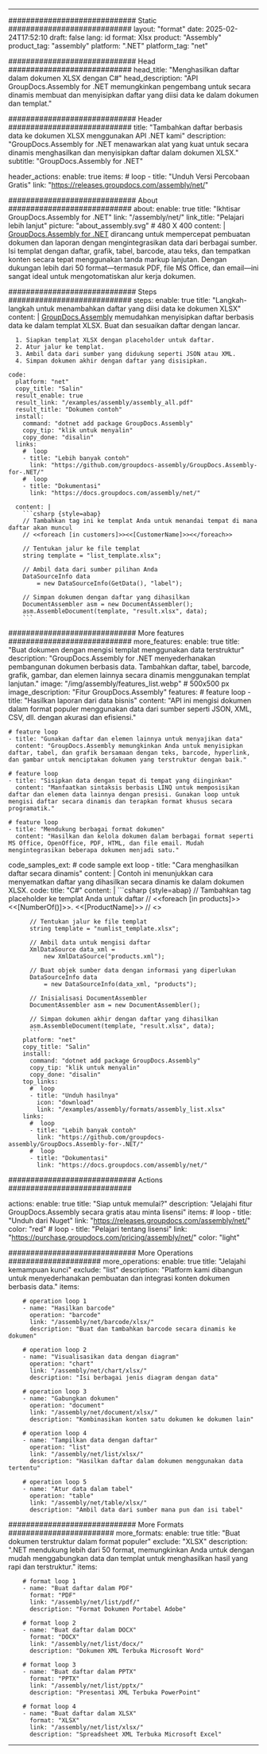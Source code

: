 



---
############################# Static ############################
layout: "format"
date:  2025-02-24T17:52:10
draft: false
lang: id
format: Xlsx
product: "Assembly"
product_tag: "assembly"
platform: ".NET"
platform_tag: "net"

############################# Head ############################
head_title: "Menghasilkan daftar dalam dokumen XLSX dengan C#"
head_description: "API GroupDocs.Assembly for .NET memungkinkan pengembang untuk secara dinamis membuat dan menyisipkan daftar yang diisi data ke dalam dokumen dan templat."

############################# Header ############################
title: "Tambahkan daftar berbasis data ke dokumen XLSX menggunakan API .NET kami" 
description: "GroupDocs.Assembly for .NET menawarkan alat yang kuat untuk secara dinamis menghasilkan dan menyisipkan daftar dalam dokumen XLSX."
subtitle: "GroupDocs.Assembly for .NET" 

header_actions:
  enable: true
  items:
    #  loop
    - title: "Unduh Versi Percobaan Gratis"
      link: "https://releases.groupdocs.com/assembly/net/"
      
############################# About ############################
about:
    enable: true
    title: "Ikhtisar GroupDocs.Assembly for .NET"
    link: "/assembly/net/"
    link_title: "Pelajari lebih lanjut"
    picture: "about_assembly.svg" # 480 X 400
    content: |
       [GroupDocs.Assembly for .NET](/assembly/net/) dirancang untuk mempercepat pembuatan dokumen dan laporan dengan mengintegrasikan data dari berbagai sumber. Isi templat dengan daftar, grafik, tabel, barcode, atau teks, dan tempatkan konten secara tepat menggunakan tanda markup lanjutan. Dengan dukungan lebih dari 50 format—termasuk PDF, file MS Office, dan email—ini sangat ideal untuk mengotomatiskan alur kerja dokumen.

############################# Steps ############################
steps:
    enable: true
    title: "Langkah-langkah untuk menambahkan daftar yang diisi data ke dokumen XLSX"
    content: |
      [GroupDocs.Assembly](/assembly/net/) memudahkan menyisipkan daftar berbasis data ke dalam templat XLSX. Buat dan sesuaikan daftar dengan lancar.
      
      1. Siapkan templat XLSX dengan placeholder untuk daftar.
      2. Atur jalur ke templat.
      3. Ambil data dari sumber yang didukung seperti JSON atau XML.
      4. Simpan dokumen akhir dengan daftar yang disisipkan.
   
    code:
      platform: "net"
      copy_title: "Salin"
      result_enable: true
      result_link: "/examples/assembly/assembly_all.pdf"
      result_title: "Dokumen contoh"
      install:
        command: "dotnet add package GroupDocs.Assembly"
        copy_tip: "klik untuk menyalin"
        copy_done: "disalin"
      links:
        #  loop
        - title: "Lebih banyak contoh"
          link: "https://github.com/groupdocs-assembly/GroupDocs.Assembly-for-.NET/"
        #  loop
        - title: "Dokumentasi"
          link: "https://docs.groupdocs.com/assembly/net/"
          
      content: |
        ```csharp {style=abap}
        // Tambahkan tag ini ke templat Anda untuk menandai tempat di mana daftar akan muncul
        // <<foreach [in customers]>><<[CustomerName]>><</foreach>>

        // Tentukan jalur ke file templat
        string template = "list_template.xlsx";

        // Ambil data dari sumber pilihan Anda
        DataSourceInfo data 
            = new DataSourceInfo(GetData(), "label");

        // Simpan dokumen dengan daftar yang dihasilkan
        DocumentAssembler asm = new DocumentAssembler();
        asm.AssembleDocument(template, "result.xlsx", data);
        ```            

############################# More features ############################
more_features:
  enable: true
  title: "Buat dokumen dengan mengisi templat menggunakan data terstruktur"
  description: "GroupDocs.Assembly for .NET menyederhanakan pembangunan dokumen berbasis data. Tambahkan daftar, tabel, barcode, grafik, gambar, dan elemen lainnya secara dinamis menggunakan templat lanjutan."
  image: "/img/assembly/features_list.webp" # 500x500 px
  image_description: "Fitur GroupDocs.Assembly"
  features:
    # feature loop
    - title: "Hasilkan laporan dari data bisnis"
      content: "API ini mengisi dokumen dalam format populer menggunakan data dari sumber seperti JSON, XML, CSV, dll. dengan akurasi dan efisiensi."

    # feature loop
    - title: "Gunakan daftar dan elemen lainnya untuk menyajikan data"
      content: "GroupDocs.Assembly memungkinkan Anda untuk menyisipkan daftar, tabel, dan grafik bersamaan dengan teks, barcode, hyperlink, dan gambar untuk menciptakan dokumen yang terstruktur dengan baik."

    # feature loop
    - title: "Sisipkan data dengan tepat di tempat yang diinginkan"
      content: "Manfaatkan sintaksis berbasis LINQ untuk memposisikan daftar dan elemen data lainnya dengan presisi. Gunakan loop untuk mengisi daftar secara dinamis dan terapkan format khusus secara programatik."

    # feature loop
    - title: "Mendukung berbagai format dokumen"
      content: "Hasilkan dan kelola dokumen dalam berbagai format seperti MS Office, OpenOffice, PDF, HTML, dan file email. Mudah mengintegrasikan beberapa dokumen menjadi satu."
      
  code_samples_ext:
    # code sample ext loop
    - title: "Cara menghasilkan daftar secara dinamis"
      content: |
        Contoh ini menunjukkan cara menyematkan daftar yang dihasilkan secara dinamis ke dalam dokumen XLSX.
      code:
        title: "C#"
        content: |
          ```csharp {style=abap}
          // Tambahkan tag placeholder ke templat Anda untuk daftar
          // <<foreach [in products]>><<[NumberOf()]>>. <<[ProductName]>>
          // <</foreach>>

          // Tentukan jalur ke file templat
          string template = "numlist_template.xlsx";

          // Ambil data untuk mengisi daftar
          XmlDataSource data_xml =
              new XmlDataSource("products.xml");

          // Buat objek sumber data dengan informasi yang diperlukan
          DataSourceInfo data 
              = new DataSourceInfo(data_xml, "products");

          // Inisialisasi DocumentAssembler
          DocumentAssembler asm = new DocumentAssembler();

          // Simpan dokumen akhir dengan daftar yang dihasilkan
          asm.AssembleDocument(template, "result.xlsx", data);
          ```
        platform: "net"
        copy_title: "Salin"
        install:
          command: "dotnet add package GroupDocs.Assembly"
          copy_tip: "klik untuk menyalin"
          copy_done: "disalin"
        top_links:
          #  loop
          - title: "Unduh hasilnya"
            icon: "download"
            link: "/examples/assembly/formats/assembly_list.xlsx"
        links:
          #  loop
          - title: "Lebih banyak contoh"
            link: "https://github.com/groupdocs-assembly/GroupDocs.Assembly-for-.NET/"
          #  loop
          - title: "Dokumentasi"
            link: "https://docs.groupdocs.com/assembly/net/"
            

            


############################# Actions ############################

actions:
  enable: true
  title: "Siap untuk memulai?"
  description: "Jelajahi fitur GroupDocs.Assembly secara gratis atau minta lisensi"
  items:
    #  loop
    - title: "Unduh dari Nuget"
      link: "https://releases.groupdocs.com/assembly/net/"
      color: "red"
        #  loop
    - title: "Pelajari tentang lisensi"
      link: "https://purchase.groupdocs.com/pricing/assembly/net/"
      color: "light"


############################# More Operations #####################
more_operations:
    enable: true
    title: "Jelajahi kemampuan kunci"
    exclude: "list"
    description: "Platform kami dibangun untuk menyederhanakan pembuatan dan integrasi konten dokumen berbasis data."
    items: 
          
        # operation loop 1
        - name: "Hasilkan barcode"
          operation: "barcode"
          link: "/assembly/net/barcode/xlsx/"
          description: "Buat dan tambahkan barcode secara dinamis ke dokumen"

        # operation loop 2
        - name: "Visualisasikan data dengan diagram"
          operation: "chart"
          link: "/assembly/net/chart/xlsx/"
          description: "Isi berbagai jenis diagram dengan data"

        # operation loop 3
        - name: "Gabungkan dokumen"
          operation: "document"
          link: "/assembly/net/document/xlsx/"
          description: "Kombinasikan konten satu dokumen ke dokumen lain"

        # operation loop 4
        - name: "Tampilkan data dengan daftar"
          operation: "list"
          link: "/assembly/net/list/xlsx/"
          description: "Hasilkan daftar dalam dokumen menggunakan data tertentu"

        # operation loop 5
        - name: "Atur data dalam tabel"
          operation: "table"
          link: "/assembly/net/table/xlsx/"
          description: "Ambil data dari sumber mana pun dan isi tabel"
         
          
############################# More Formats ########################
more_formats:
    enable: true
    title: "Buat dokumen terstruktur dalam format populer"
    exclude: "XLSX"
    description: ".NET mendukung lebih dari 50 format, memungkinkan Anda untuk dengan mudah menggabungkan data dan templat untuk menghasilkan hasil yang rapi dan terstruktur."
    items: 
          
        # format loop 1
        - name: "Buat daftar dalam PDF"
          format: "PDF"
          link: "/assembly/net/list/pdf/"
          description: "Format Dokumen Portabel Adobe"
          
        # format loop 2
        - name: "Buat daftar dalam DOCX"
          format: "DOCX"
          link: "/assembly/net/list/docx/"
          description: "Dokumen XML Terbuka Microsoft Word"
          
        # format loop 3
        - name: "Buat daftar dalam PPTX"
          format: "PPTX"
          link: "/assembly/net/list/pptx/"
          description: "Presentasi XML Terbuka PowerPoint"
          
        # format loop 4
        - name: "Buat daftar dalam XLSX"
          format: "XLSX"
          link: "/assembly/net/list/xlsx/"
          description: "Spreadsheet XML Terbuka Microsoft Excel"


          

---